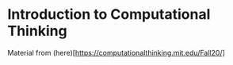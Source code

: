# Introduction to Computational Thinking

Material from (here)[https://computationalthinking.mit.edu/Fall20/]
